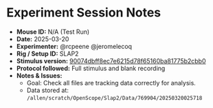 # Experiment Session Notes

- **Mouse ID:** N/A (Test Run)
- **Date:** 2025-03-20
- **Experimenter:** @rcpeene @jeromelecoq 
- **Rig / Setup ID:** SLAP2
- **Stimulus version:** [90074dbff8ec7e6215d78f65160ba81775b2cbb0](https://github.com/AllenNeuralDynamics/openscope-community-predictive-processing/commit/90074dbff8ec7e6215d78f65160ba81775b2cbb0)
- **Protocol followed:** Full stimulus and blank recording
- **Notes & Issues:**
    - Goal: Check all files are tracking data correctly for analysis.
    - Data stored at: `/allen/scratch/OpenScope/Slap2/Data/769904/20250320025718`